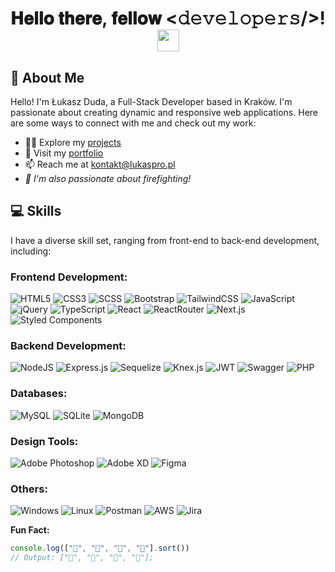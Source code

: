 <div align="center">
<h1> 𝐇𝐞𝐥𝐥𝐨 𝐭𝐡𝐞𝐫𝐞, 𝐟𝐞𝐥𝐥𝐨𝐰 <𝚍𝚎𝚟𝚎𝚕𝚘𝚙𝚎𝚛𝚜/>!  <img src="https://media.giphy.com/media/hvRJCLFzcasrR4ia7z/giphy.gif" width="35"></h1>
</div>

## 👦 About Me
Hello! I'm Łukasz Duda, a Full-Stack Developer based in Kraków. I'm passionate about creating dynamic and responsive web applications. Here are some ways to connect with me and check out my work:
- 👨‍💻 Explore my [projects](https://github.com/lukas60055?tab=repositories)
- 🔭 Visit my [portfolio](https://lukaspro.pl/)
- 📫 Reach me at [kontakt@lukaspro.pl](mailto:kontakt@lukaspro.pl)
- *🚒 I'm also passionate about firefighting!*
  
## 💻 Skills
I have a diverse skill set, ranging from front-end to back-end development, including:

### Frontend Development: <br>
![HTML5](https://img.shields.io/badge/HTML5-%23E34F26.svg?logo=html5&logoColor=white) ![CSS3](https://img.shields.io/badge/CSS3-%231572B6.svg?logo=css3&logoColor=white) ![SCSS](https://img.shields.io/badge/SCSS-hotpink.svg?logo=SASS&logoColor=white) ![Bootstrap](https://img.shields.io/badge/Bootstrap-%23563D7C.svg?logo=bootstrap&logoColor=white) ![TailwindCSS](https://img.shields.io/badge/Tailwind%20CSS-%2338B2AC.svg?logo=tailwind-css&logoColor=white) ![JavaScript](https://img.shields.io/badge/JavaScript-%23323330.svg?logo=javascript&logoColor=%23F7DF1E) ![jQuery](https://img.shields.io/badge/jQuery-%230769AD.svg?logo=jquery&logoColor=white) ![TypeScript](https://img.shields.io/badge/TypeScript-%23007ACC.svg?logo=typescript&logoColor=white) ![React](https://img.shields.io/badge/React-%2320232a.svg?logo=react&logoColor=%2361DAFB) ![ReactRouter](https://img.shields.io/badge/React_Router-CA4245?logo=react-router&logoColor=white) ![Next.js](https://img.shields.io/badge/Next.js-black?logo=next.js&logoColor=white) ![Styled Components](https://img.shields.io/badge/Styled_Components-DB7093?logo=styled-components&logoColor=white)

### Backend Development: <br>
![NodeJS](https://img.shields.io/badge/Node.js-6DA55F?logo=node.js&logoColor=white) ![Express.js](https://img.shields.io/badge/Express.js-%23404d59.svg?logo=express&logoColor=%2361DAFB) ![Sequelize](https://img.shields.io/badge/Sequelize-52B0E7?logo=sequelize&logoColor=fff) ![Knex.js](https://img.shields.io/badge/Knex.js-ff5722?logo=knex.js&logoColor=white) ![JWT](https://img.shields.io/badge/JWT-black?logo=json-web-tokens&logoColor=white) ![Swagger](https://img.shields.io/badge/-Swagger-%23Clojure?logo=swagger&logoColor=white) ![PHP](https://img.shields.io/badge/PHP-%23777BB4.svg?logo=php&logoColor=white)

### Databases: <br>
![MySQL](https://img.shields.io/badge/MySQL-%2300f.svg?logo=mysql&logoColor=white) ![SQLite](https://img.shields.io/badge/SQLite-%2307405e.svg?logo=sqlite&logoColor=white) ![MongoDB](https://img.shields.io/badge/MongoDB-%234ea94b.svg?logo=mongodb&logoColor=white)

### Design Tools: <br>
![Adobe Photoshop](https://img.shields.io/badge/Adobe_Photoshop-%2331A8FF.svg?logo=adobephotoshop&logoColor=white) ![Adobe XD](https://img.shields.io/badge/Adobe%20XD-470137?logo=Adobe%20XD&logoColor=%23FF61F6) ![Figma](https://img.shields.io/badge/Figma-%23F24E1E.svg?logo=figma&logoColor=white)

### Others: <br>
![Windows](https://custom-icon-badges.demolab.com/badge/Windows-0078D6?logo=windows11&logoColor=white) ![Linux](https://img.shields.io/badge/Linux-FCC624?logo=linux&logoColor=black) ![Postman](https://img.shields.io/badge/Postman-FF6C37?logo=postman&logoColor=white) ![AWS](https://img.shields.io/badge/AWS-%23FF9900.svg?logo=amazon-web-services&logoColor=white) ![Jira](https://img.shields.io/badge/Jira-0052CC?logo=jira&logoColor=fff)

**Fun Fact:** 
```javascript
console.log(["🥚", "🐣", "🐥", "🐔"].sort())
// Output: ["🐔", "🐣", "🐥", "🥚"];
```
